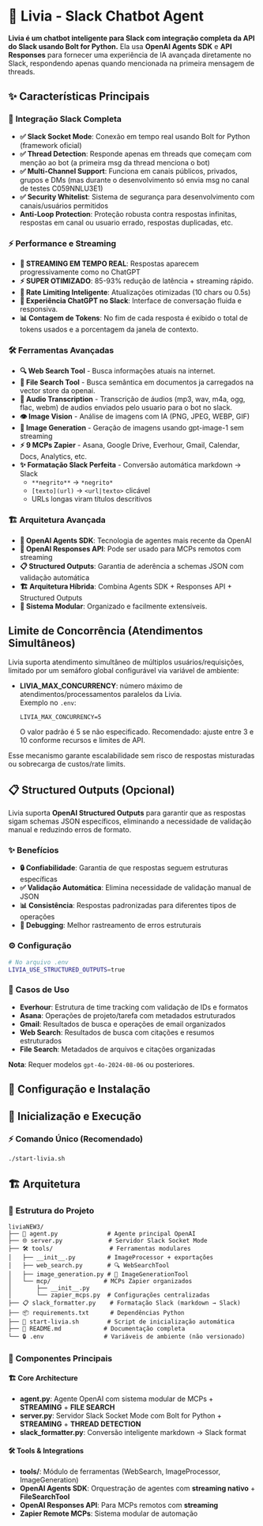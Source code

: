 # 🤖 Livia - Slack Chatbot Agent

**Livia é um chatbot inteligente para Slack com integração completa da API do Slack usando Bolt for Python.** Ela usa **OpenAI Agents SDK** e **API Responses** para fornecer uma experiência de IA avançada diretamente no Slack, respondendo apenas quando mencionada na primeira mensagem de threads.

## ✨ Características Principais

### 🎯 **Integração Slack Completa**
- **✅ Slack Socket Mode**: Conexão em tempo real usando Bolt for Python (framework oficial)
- **✅ Thread Detection**: Responde apenas em threads que começam com menção ao bot (a primeira msg da thread menciona o bot)
- **✅ Multi-Channel Support**: Funciona em canais públicos, privados, grupos e DMs (mas durante o desenvolvimento só envia msg no canal de testes C059NNLU3E1)
- **✅ Security Whitelist**: Sistema de segurança para desenvolvimento com canais/usuários permitidos
- **Anti-Loop Protection**: Proteção robusta contra respostas infinitas, respostas em canal ou usuario errado, respostas duplicadas, etc.

### ⚡ **Performance e Streaming**
- **🚀 STREAMING EM TEMPO REAL**: Respostas aparecem progressivamente como no ChatGPT
- **⚡ SUPER OTIMIZADO**: 85-93% redução de latência + streaming rápido.
- **🔄 Rate Limiting Inteligente**: Atualizações otimizadas (10 chars ou 0.5s)
- **📱 Experiência ChatGPT no Slack**: Interface de conversação fluida e responsiva.
- **📊 Contagem de Tokens**: No fim de cada resposta é exibido o total de tokens usados e a porcentagem da janela de contexto.

### 🛠️ **Ferramentas Avançadas**
- **🔍 Web Search Tool** - Busca informações atuais na internet.
- **📄 File Search Tool** - Busca semântica em documentos ja carregados na vector store da openai.
- **🎵 Audio Transcription** - Transcrição de áudios (mp3, wav, m4a, ogg, flac, webm) de audios enviados pelo usuario para o bot no slack.
- **👁️ Image Vision** - Análise de imagens com IA (PNG, JPEG, WEBP, GIF)
- **🎨 Image Generation** - Geração de imagens usando gpt-image-1 sem streaming
- **⚡ 9 MCPs Zapier** - Asana, Google Drive, Everhour, Gmail, Calendar, Docs, Analytics, etc.
- **✨ Formatação Slack Perfeita** - Conversão automática markdown → Slack
  - `**negrito**` → `*negrito*`
  - `[texto](url)` → `<url|texto>` clicável
  - URLs longas viram títulos descritivos

### 🏗️ **Arquitetura Avançada**
- **🚀 OpenAI Agents SDK**: Tecnologia de agentes mais recente da OpenAI
- **🔄 OpenAI Responses API**: Pode ser usado para MCPs remotos com streaming
- **📋 Structured Outputs**: Garantia de aderência a schemas JSON com validação automática
- **🏗️ Arquitetura Híbrida**: Combina Agents SDK + Responses API + Structured Outputs
- **🔧 Sistema Modular**: Organizado e facilmente extensíveis.

## Limite de Concorrência (Atendimentos Simultâneos)

Livia suporta atendimento simultâneo de múltiplos usuários/requisições, limitado por um semáforo global configurável via variável de ambiente:

- **LIVIA_MAX_CONCURRENCY**: número máximo de atendimentos/processamentos paralelos da Livia.  
  Exemplo no `.env`:
  ```
  LIVIA_MAX_CONCURRENCY=5
  ```
  O valor padrão é 5 se não especificado. Recomendado: ajuste entre 3 e 10 conforme recursos e limites de API.

Esse mecanismo garante escalabilidade sem risco de respostas misturadas ou sobrecarga de custos/rate limits.

## 📋 Structured Outputs (Opcional)

Livia suporta **OpenAI Structured Outputs** para garantir que as respostas sigam schemas JSON específicos, eliminando a necessidade de validação manual e reduzindo erros de formato.

### ✨ **Benefícios**
- **🔒 Confiabilidade**: Garantia de que respostas seguem estruturas específicas
- **✅ Validação Automática**: Elimina necessidade de validação manual de JSON
- **📊 Consistência**: Respostas padronizadas para diferentes tipos de operações
- **🐛 Debugging**: Melhor rastreamento de erros estruturais

### ⚙️ **Configuração**
```bash
# No arquivo .env
LIVIA_USE_STRUCTURED_OUTPUTS=true
```

### 🎯 **Casos de Uso**
- **Everhour**: Estrutura de time tracking com validação de IDs e formatos
- **Asana**: Operações de projeto/tarefa com metadados estruturados
- **Gmail**: Resultados de busca e operações de email organizados
- **Web Search**: Resultados de busca com citações e resumos estruturados
- **File Search**: Metadados de arquivos e citações organizadas

**Nota**: Requer modelos `gpt-4o-2024-08-06` ou posteriores.

## 🚀 Configuração e Instalação

## 🚀 Inicialização e Execução

### ⚡ **Comando Único (Recomendado)**

```bash
./start-livia.sh
```

## 🏗️ Arquitetura

### 📁 **Estrutura do Projeto**
```
liviaNEW3/
├── 🤖 agent.py              # Agente principal OpenAI
├── 🌐 server.py             # Servidor Slack Socket Mode 
├── 🛠️ tools/                # Ferramentas modulares
│   ├── __init__.py         # ImageProcessor + exportações
│   ├── web_search.py       # 🔍 WebSearchTool
│   ├── image_generation.py # 🎨 ImageGenerationTool
│   └── mcp/               # MCPs Zapier organizados
│       ├── __init__.py
│       └── zapier_mcps.py  # Configurações centralizadas
├── 📋 slack_formatter.py    # Formatação Slack (markdown → Slack)
├── 📦 requirements.txt      # Dependências Python
├── 🚀 start-livia.sh        # Script de inicialização automática
├── 📖 README.md            # Documentação completa
└── 🔒 .env                 # Variáveis de ambiente (não versionado)
```

### 🔧 **Componentes Principais**

#### 🏗️ **Core Architecture**
- **agent.py**: Agente OpenAI com sistema modular de MCPs + **STREAMING** + **FILE SEARCH**
- **server.py**: Servidor Slack Socket Mode com Bolt for Python + **STREAMING** + **THREAD DETECTION**
- **slack_formatter.py**: Conversão inteligente markdown → Slack format

#### 🛠️ **Tools & Integrations**
- **tools/**: Módulo de ferramentas (WebSearch, ImageProcessor, ImageGeneration)
- **OpenAI Agents SDK**: Orquestração de agentes com **streaming nativo** + **FileSearchTool**
- **OpenAI Responses API**: Para MCPs remotos com **streaming**
- **Zapier Remote MCPs**: Sistema modular de automação
